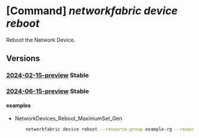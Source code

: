 # [Command] _networkfabric device reboot_

Reboot the Network Device.

## Versions

### [2024-02-15-preview](/Resources/mgmt-plane/L3N1YnNjcmlwdGlvbnMve30vcmVzb3VyY2Vncm91cHMve30vcHJvdmlkZXJzL21pY3Jvc29mdC5tYW5hZ2VkbmV0d29ya2ZhYnJpYy9uZXR3b3JrZGV2aWNlcy97fS9yZWJvb3Q=/2024-02-15-preview.xml) **Stable**

<!-- mgmt-plane /subscriptions/{}/resourcegroups/{}/providers/microsoft.managednetworkfabric/networkdevices/{}/reboot 2024-02-15-preview -->

### [2024-06-15-preview](/Resources/mgmt-plane/L3N1YnNjcmlwdGlvbnMve30vcmVzb3VyY2Vncm91cHMve30vcHJvdmlkZXJzL21pY3Jvc29mdC5tYW5hZ2VkbmV0d29ya2ZhYnJpYy9uZXR3b3JrZGV2aWNlcy97fS9yZWJvb3Q=/2024-06-15-preview.xml) **Stable**

<!-- mgmt-plane /subscriptions/{}/resourcegroups/{}/providers/microsoft.managednetworkfabric/networkdevices/{}/reboot 2024-06-15-preview -->

#### examples

- NetworkDevices_Reboot_MaximumSet_Gen
    ```bash
        networkfabric device reboot --resource-group example-rg --resource-name example-device --reboot-type GracefulRebootWithZTP
    ```
